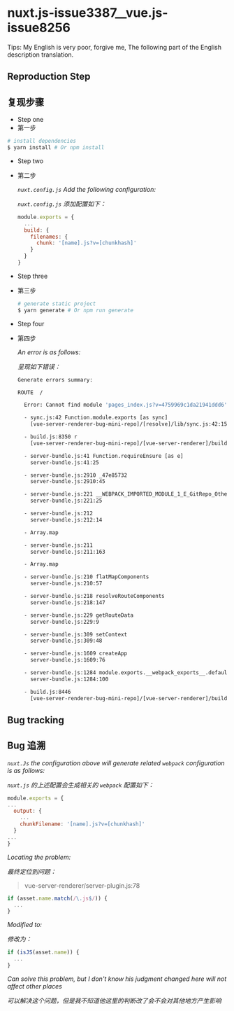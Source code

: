 # nuxt.js-issue3387__vue.js-issue8256

Tips: My English is very poor, forgive me, The following part of the English description translation.

## Reproduction Step
## 复现步骤

- Step one
- 第一步
``` bash
# install dependencies
$ yarn install # Or npm install
```

- Step two
- 第二步

  *`nuxt.config.js` Add the following configuration:*

  *`nuxt.config.js` 添加配置如下：*

  ```javascript
  module.exports = {
    ...
    build: {
      filenames: {
        chunk: '[name].js?v=[chunkhash]'
      }
    }
  }
  ```

- Step three
- 第三步

  ``` bash
  # generate static project
  $ yarn generate # Or npm run generate
  ```

- Step four
- 第四步

  *An error is as follows:*

  *呈现如下错误：*

  ```bash
  Generate errors summary:

  ROUTE  /

    Error: Cannot find module 'pages_index.js?v=4759969c1da21941ddd6' from 'E:\GitRepo-Other\vue-server-renderer-bug-mini-repo'

    - sync.js:42 Function.module.exports [as sync]
      [vue-server-renderer-bug-mini-repo]/[resolve]/lib/sync.js:42:15

    - build.js:8350 r
      [vue-server-renderer-bug-mini-repo]/[vue-server-renderer]/build.js:8350:44

    - server-bundle.js:41 Function.requireEnsure [as e]
      server-bundle.js:41:25

    - server-bundle.js:2910 _47e85732
      server-bundle.js:2910:45

    - server-bundle.js:221 __WEBPACK_IMPORTED_MODULE_1_E_GitRepo_Other_vue_server_renderer_bug_mini_repo_node_modules_babel_runtime_core_js_promise___default.a.all.flatMapComponents
      server-bundle.js:221:25

    - server-bundle.js:212
      server-bundle.js:212:14

    - Array.map

    - server-bundle.js:211
      server-bundle.js:211:163

    - Array.map

    - server-bundle.js:210 flatMapComponents
      server-bundle.js:210:57

    - server-bundle.js:218 resolveRouteComponents
      server-bundle.js:218:147

    - server-bundle.js:229 getRouteData
      server-bundle.js:229:9

    - server-bundle.js:309 setContext
      server-bundle.js:309:48

    - server-bundle.js:1609 createApp
      server-bundle.js:1609:76

    - server-bundle.js:1284 module.exports.__webpack_exports__.default
      server-bundle.js:1284:100

    - build.js:8446
      [vue-server-renderer-bug-mini-repo]/[vue-server-renderer]/build.js:8446:15
  ```

## Bug tracking
## Bug 追溯

  *` nuxt.Js ` the configuration above will generate related ` webpack ` configuration is as follows:*

  *` nuxt.js ` 的上述配置会生成相关的 `webpack` 配置如下：*

  ```javascript
  module.exports = {
  ...
    output: {
      ...
      chunkFilename: '[name].js?v=[chunkhash]'
    }
  ...
  }
  ```

  *Locating the problem:*

  *最终定位到问题：*

  > vue-server-renderer/server-plugin.js:78

  ```javascript
  if (asset.name.match(/\.js$/)) {
    ...
  }
  ```

  *Modified to:*

  *修改为：*

  ```javascript
  if (isJS(asset.name)) {
    ...
  }
  ```

  *Can solve this problem, but I don't know his judgment changed here will not affect other places*

  *可以解决这个问题，但是我不知道他这里的判断改了会不会对其他地方产生影响*
